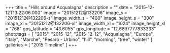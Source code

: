 +++
title = "Hills around Acqualagna"
description = ""
date = "2015-12-12T13:22:06.000"
image = "20151212@132206"
image_s = "20151212@132206-s"
image_width_s = "400"
image_height_s = "300"
image_xl = "20151212@132206-xl"
image_width_xl = "1024"
image_height_xl = "768"
gps_latitude = "43.6055"
gps_longitude = "12.6897777833333"
phototags = [ "2015", "2015-12", "2015-12-12", "Acqualagna", "Europe", "Italy", "Marche", "Pesaro - Urbino", "hill", "morning", "tree", "winter" ]
galleries = [ "2015 Timeline" ]
+++
